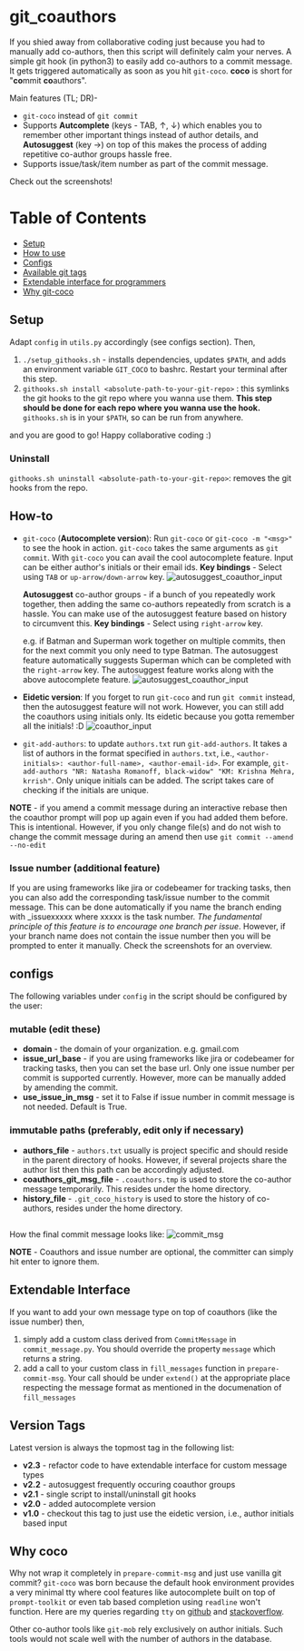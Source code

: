 # git_coauthors
If you shied away from collaborative coding just because you had to manually add co-authors,
then this script will definitely calm your nerves. A simple git hook (in python3) to easily add co-authors to a commit
message. It gets triggered automatically as soon as you hit ```git-coco```. **coco** is short for "**co**mmit **co**authors".

Main features (TL; DR)-
* ```git-coco``` instead of ```git commit```
* Supports **Autcomplete** (keys - TAB, ↑, ↓) which enables you to remember other
important things instead of author details, and **Autosuggest** (key →) on top of this makes the process of adding repetitive 
co-author groups hassle free.
* Supports issue/task/item number as part of the commit message.

Check out the screenshots!

# Table of Contents
* [Setup](#Setup)
* [How to use](#how-to)
* [Configs](#configs)
* [Available git tags](#version-tags)
* [Extendable interface for programmers](#extendable-interface)
* [Why git-coco](#why-coco)

## Setup
Adapt ```config``` in ```utils.py``` accordingly (see configs section). Then,
1. ```./setup_githooks.sh``` - installs dependencies, updates ```$PATH```, and adds an environment variable ```GIT_COCO```
to bashrc. Restart your terminal after this step.
2. ```githooks.sh install <absolute-path-to-your-git-repo>``` : this symlinks the 
git hooks to the git repo where you wanna use them. **This step should be done for each repo where you wanna use the hook.**
```githooks.sh``` is in your ```$PATH```, so can be run from anywhere.

and you are good to go! Happy collaborative coding :)

### Uninstall
```githooks.sh uninstall <absolute-path-to-your-git-repo>```: removes the git hooks
from the repo.

## How-to
* ```git-coco``` (**Autocomplete version**): Run ```git-coco``` or ```git-coco -m "<msg>"``` to see the hook in action.
 ```git-coco``` takes the same arguments as
```git commit```. With ```git-coco``` you can avail the cool autocomplete feature. Input can be either author's initials
 or their email ids. **Key bindings** - Select using ```TAB``` or ```up-arrow/down-arrow``` key.
 ![autosuggest_coauthor_input](screenshots/autosuggest.png)
 
  **Autosuggest** co-author groups - if a bunch of you repeatedly work together, then adding the same co-authors repeatedly from scratch is a hassle. You can make use
 of the autosuggest feature based on history to circumvent this. **Key bindings** - Select using ```right-arrow``` key.
 
  e.g. if Batman and Superman work together on multiple commits, then for the next commit you only need to type Batman. The autosuggest feature
 automatically suggests Superman which can be completed with the ```right-arrow``` key. The autosuggest feature works along with the above autocomplete
 feature.
 ![autosuggest_coauthor_input](screenshots/autosuggest_history.png)
 
* **Eidetic version**: If you forget to run ```git-coco``` and run ```git commit``` instead, then the autosuggest feature
will not work. However, you can still add the coauthors using initials only. Its eidetic because you gotta remember all the initials! :D
![coauthor_input](screenshots/coauthor_input.png)
* ```git-add-authors```: to update ```authors.txt``` run ```git-add-authors```. It takes a list of authors
in the format specified in ```authors.txt```, i.e., ```<author-initials>: <author-full-name>, <author-email-id>```.
For example, ```git-add-authors "NR: Natasha Romanoff, black-widow" "KM: Krishna Mehra, krrish"```. 
Only unique initials can be added. The script takes care of checking if the initials are unique.

**NOTE** - if you amend a commit message during an interactive rebase then the coauthor prompt will pop up again even if you had added them before. This is intentional. However, if you only change file(s) and do not wish to change the commit message during an amend then use 
```git commit --amend --no-edit```

### Issue number (additional feature)
If you are using frameworks like jira or codebeamer for tracking tasks, then you can also add the corresponding task/issue number
to the commit message. This can be done automatically if you name the branch ending with _issuexxxxx where xxxxx is the task number.
*The fundamental principle of this feature is to encourage one branch per issue*.
However, if your branch name does not contain the issue number then you will be prompted to enter it manually. Check the screenshots for an overview.

## configs
The following variables under ```config``` in the script should be configured by the user:
### mutable (edit these)
* **domain** - the domain of your organization. e.g. gmail.com
* **issue_url_base** - if you are using frameworks like jira or codebeamer for tracking tasks,
                       then you can set the base url. Only one issue number per commit is supported currently. However, more can be manually added by amending the commit.
* **use_issue_in_msg** - set it to False if issue number in commit message is not needed. Default is True.

### immutable paths (preferably, edit only if necessary)
* **authors_file** - ```authors.txt``` usually is project specific and should reside in the parent directory
                                   of hooks. However, if several projects share the author list then this path can be
                                   accordingly adjusted.
* **coauthors_git_msg_file** - ```.coauthors.tmp``` is used to store the co-author message temporarily. This resides under the home directory.
* **history_file** - ```.git_coco_history``` is used to store the history of co-authors, resides under the home directory.

##
How the final commit message looks like:
![commit_msg](screenshots/commit_msg.png)

**NOTE** - Coauthors and issue number are optional, the committer can simply hit enter to ignore them.


## Extendable Interface
If you want to add your own message type on top of coauthors (like the issue number) then,
1. simply add a custom class derived from ```CommitMessage``` in ```commit_message.py```.
You should override the property ```message``` which returns a string.
2. add a call to your custom class in ```fill_messages``` function in ```prepare-commit-msg```.
Your call should be under ```extend()``` at the appropriate place respecting the message format
as mentioned in the documenation of ```fill_messages```


## Version Tags
Latest version is always the topmost tag in the following list:
* **v2.3** - refactor code to have extendable interface for custom message types
* **v2.2** - autosuggest frequently occuring coauthor groups
* **v2.1** - single script to install/uninstall git hooks
* **v2.0** - added autocomplete version
* **v1.0** - checkout this tag to just use the eidetic version, i.e., author initials based input


## Why coco
Why not wrap it completely in ```prepare-commit-msg``` and just use vanilla git commit?
```git-coco``` was born because the default hook environment provides a very minimal tty where cool features like
 autocomplete built on top of ```prompt-toolkit``` or even tab based completion using ```readline``` won't function.
Here are my queries regarding ```tty``` on [github](https://github.com/prompt-toolkit/python-prompt-toolkit/issues/1030) and 
[stackoverflow](https://stackoverflow.com/questions/59357934/autocomplete-does-not-work-within-git-hook-tty-problem).

Other co-author tools like ```git-mob``` rely exclusively on author initials. Such tools would not
scale well with the number of authors in the database. 